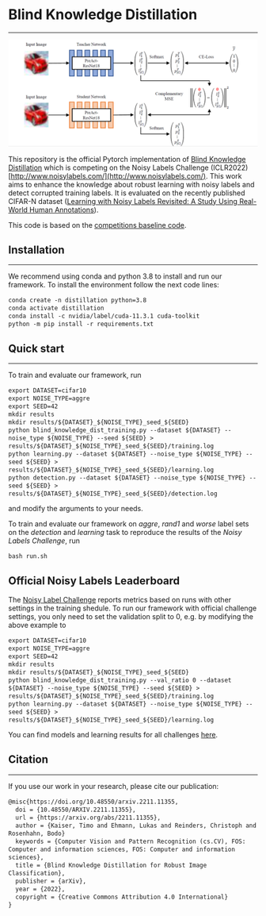 # Blind Knowledge Distillation

---
<p align="center">
  <img src="./img/OverallFrameworkV5.png" />
</p>



This repository is the official Pytorch implementation of [Blind Knowledge Distillation](https://arxiv.org/abs/2211.11355) which is competing 
on the Noisy Labels Challenge (ICLR2022) [http://www.noisylabels.com/](http://www.noisylabels.com/). This work
aims to enhance the knowledge about robust learning with noisy labels and detect corrupted training labels. 
It is evaluated on the recently published CIFAR-N dataset 
([Learning with Noisy Labels Revisited: A Study Using Real-World Human Annotations](https://openreview.net/forum?id=TBWA6PLJZQm&referrer=%5BAuthor%20Console%5D(%2Fgroup%3Fid%3DICLR.cc%2F2022%2FConference%2FAuthors%23your-submissions))).

This code is based on the [competitions baseline code](https://github.com/UCSC-REAL/cifar-10-100n/tree/ijcai-lmnl-2022).  
## Installation

---
We recommend using conda and python 3.8 to install and run our framework. To install the environment follow the next code
lines:
```
conda create -n distillation python=3.8
conda activate distillation
conda install -c nvidia/label/cuda-11.3.1 cuda-toolkit 
python -m pip install -r requirements.txt
```

## Quick start

---
To train and evaluate our framework, run
````shell
export DATASET=cifar10
export NOISE_TYPE=aggre
export SEED=42
mkdir results
mkdir results/${DATASET}_${NOISE_TYPE}_seed_${SEED}
python blind_knowledge_dist_training.py --dataset ${DATASET} --noise_type ${NOISE_TYPE} --seed ${SEED} > results/${DATASET}_${NOISE_TYPE}_seed_${SEED}/training.log
python learning.py --dataset ${DATASET} --noise_type ${NOISE_TYPE} --seed ${SEED} > results/${DATASET}_${NOISE_TYPE}_seed_${SEED}/learning.log
python detection.py --dataset ${DATASET} --noise_type ${NOISE_TYPE} --seed ${SEED} > results/${DATASET}_${NOISE_TYPE}_seed_${SEED}/detection.log
````
and modify the arguments to your needs.

To train and evaluate our framework on *aggre*, *rand1* and *worse* label sets on the *detection* and *learning* task
to reproduce the results of the *Noisy Labels Challenge*, run 
```
bash run.sh
```

## Official Noisy Labels Leaderboard 
The [Noisy Label Challenge](http://noisylabels.com/) reports metrics based on runs with other settings in the training shedule. To run our framework with official challenge settings, you only need to set the validation split to 0, e.g. by modifying the above example to

````shell
export DATASET=cifar10
export NOISE_TYPE=aggre
export SEED=42
mkdir results
mkdir results/${DATASET}_${NOISE_TYPE}_seed_${SEED}
python blind_knowledge_dist_training.py --val_ratio 0 --dataset ${DATASET} --noise_type ${NOISE_TYPE} --seed ${SEED} > results/${DATASET}_${NOISE_TYPE}_seed_${SEED}/training.log
python learning.py --dataset ${DATASET} --noise_type ${NOISE_TYPE} --seed ${SEED} > results/${DATASET}_${NOISE_TYPE}_seed_${SEED}/learning.log
````

You can find models and learning results for all challenges [here](https://www.tnt.uni-hannover.de/de/project/MPT/data/NoisyLabelChallenge/NoisyLabelChallenge.zip).

## Citation

---
If you use our work in your research, please cite our publication:

```text
@misc{https://doi.org/10.48550/arxiv.2211.11355,
  doi = {10.48550/ARXIV.2211.11355},
  url = {https://arxiv.org/abs/2211.11355},
  author = {Kaiser, Timo and Ehmann, Lukas and Reinders, Christoph and Rosenhahn, Bodo}
  keywords = {Computer Vision and Pattern Recognition (cs.CV), FOS: Computer and information sciences, FOS: Computer and information sciences},
  title = {Blind Knowledge Distillation for Robust Image Classification},
  publisher = {arXiv},
  year = {2022},
  copyright = {Creative Commons Attribution 4.0 International}
}
```
